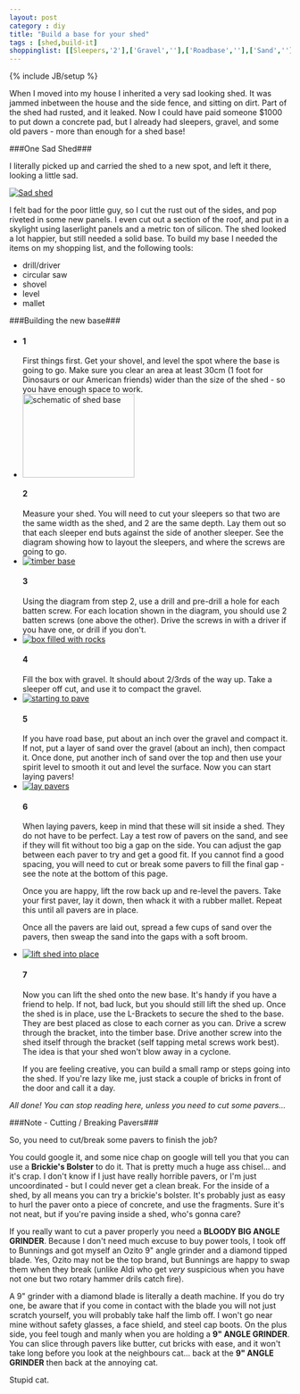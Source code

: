 ```yaml
---
layout: post
category : diy
title: "Build a base for your shed"
tags : [shed,build-it]
shoppinglist: [[Sleepers,'2'],['Gravel',''],['Roadbase',''],['Sand',''],['Pavers',''],['Hex head batten screws',''],['(small) L-brackets','']]
---
```

{% include JB/setup %}

When I moved into my house I inherited a very sad looking shed. It was jammed inbetween the house and the side fence, and sitting on dirt. Part of the shed had rusted, and it leaked. Now I could have paid someone $1000 to put down a concrete pad, but I already had sleepers, gravel, and some old pavers - more than enough for a shed base!

<!--more-->

###One Sad Shed###

I literally picked up and carried the shed to a new spot, and left it there, looking a little sad.

<a class="fancybox" rel="group" href="{{ site.url }}/assets/images/shed01.jpg" title="What can a shed do to get a little love?"><img class="img-responsive img-thumbnail" src="{{ site.url }}/assets/images/sm_shed01.jpg" alt="Sad shed" /></a><br />

I felt bad for the poor little guy, so I cut the rust out of the sides, and pop riveted in some new panels. I even cut out a section of the roof, and put in a skylight using laserlight panels and a metric ton of silicon.
The shed looked a lot happier, but still needed a solid base. To build my base I needed the items on my shopping list, and the following tools:

- drill/driver
- circular saw
- shovel
- level
- mallet

###Building the new base###

<ul class="howto">
<li>
<h4>1</h4>
First things first. Get your shovel, and level the spot where the base is going to go. Make sure you clear an area at least 30cm (1 foot for Dinosaurs or our American friends) wider than the size of the shed - so you have enough space to work.
</li>

<li>
<a class="fancybox" rel="group" href="{{ site.url }}/assets/images/shed_diagram.png" title="Screw/Timber layout diagram"><img src="{{ site.url }}/assets/images/shed_diagram.png" style="width:200px;height:150px;" class="img-thumbnail" alt="schematic of shed base" /></a>
<h4>2</h4>
Measure your shed. You will need to cut your sleepers so that two are the same width as the shed, and 2 are the same depth. Lay them out so that each sleeper end buts against the side of another sleeper. See the diagram showing how to layout the sleepers, and where the screws are going to go.
</li>
<li>
<a class="fancybox" rel="group" href="{{ site.url }}/assets/images/shed02.jpg"><img src="{{ site.url }}/assets/images/sm_shed02.jpg" class="img-thumbnail" alt="timber base" /></a>
<h4>3</h4>
Using the diagram from step 2, use a drill and pre-drill a hole for each batten screw. For each location shown in the diagram, you should use 2 batten screws (one above the other). Drive the screws in with a driver if you have one, or drill if you don't.
</li>
<li>
<a class="fancybox" rel="group" href="{{ site.url }}/assets/images/shed03.jpg"><img src="{{ site.url }}/assets/images/sm_shed03.jpg" class="img-thumbnail" alt="box filled with rocks" /></a>
<h4>4</h4>
Fill the box with gravel. It should about 2/3rds of the way up. Take a sleeper off cut, and use it to compact the gravel.
</li>
<li>
<a class="fancybox" rel="group" href="{{ site.url }}/assets/images/shed04.jpg"><img src="{{ site.url }}/assets/images/sm_shed04.jpg" class="img-thumbnail" alt="starting to pave" /></a>
<h4>5</h4>
If you have road base, put about an inch over the gravel and compact it. If not, put a layer of sand over the gravel (about an inch), then compact it. Once done, put another inch of sand over the top and then use your spirit level to smooth it out and level the surface. Now you can start laying pavers!
</li>
<li>
<a class="fancybox" rel="group" href="{{ site.url }}/assets/images/shed05.jpg"><img src="{{ site.url }}/assets/images/sm_shed05.jpg" class="img-thumbnail" alt="lay pavers" /></a>
<h4>6</h4>
When laying pavers, keep in mind that these will sit inside a shed. They do not have to be perfect. Lay a test row of pavers on the sand, and see if they will fit without too big a gap on the side. You can adjust the gap between each paver to try and get a good fit. If you cannot find a good spacing, you will need to cut or break some pavers to fill the final gap - see the note at the bottom of this page.<p />
Once you are happy, lift the row back up and re-level the pavers. Take your first paver, lay it down, then whack it with a rubber mallet. Repeat this until all pavers are in place.<p />
Once all the pavers are laid out, spread a few cups of sand over the pavers, then sweap the sand into the gaps with a soft broom.
</li>
<li>
<a class="fancybox" rel="group" href="{{ site.url }}/assets/images/shed06.jpg" title="oh yeah, I'm a happy shed, hooray."><img src="{{ site.url }}/assets/images/sm_shed06.jpg" class="img-thumbnail" alt="lift shed into place" /></a>
<h4>7</h4>
Now you can lift the shed onto the new base. It's handy if you have a friend to help. If not, bad luck, but you should still lift the shed up. Once the shed is in place, use the L-Brackets to secure the shed to the base. They are best placed as close to each corner as you can. Drive a screw through the bracket, into the timber base. Drive another screw into the shed itself through the bracket (self tapping metal screws work best). The idea is that your shed won't blow away in a cyclone.<p />
If you are feeling creative, you can build a small ramp or steps going into the shed. If you're lazy like me, just stack a couple of bricks in front of the door and call it a day.
</li>
</ul>


*All done! You can stop reading here, unless you need to cut some pavers...*

###Note - Cutting / Breaking Pavers###

So, you need to cut/break some pavers to finish the job?

You could google it, and some nice chap on google will tell you that you can use a **Brickie's Bolster** to do it. That is pretty much a huge ass chisel... and it's crap. I don't know if I just have really horrible pavers, or I'm just uncoordinated - but I could never get a clean break. For the inside of a shed, by all means you can try a brickie's bolster. It's probably just as easy to hurl the paver onto a piece of concrete, and use the fragments. Sure it's not neat, but if you're paving inside a shed, who's gonna care?

If you really want to cut a paver properly you need a **BLOODY BIG ANGLE GRINDER**. Because I don't need much excuse to buy power tools, I took off to Bunnings and got myself an Ozito 9" angle grinder and a diamond tipped blade. Yes, Ozito may not be the top brand, but Bunnings are happy to swap them when they break (unlike Aldi who get *very* suspicious when you have not one but two rotary hammer drils catch fire).

A 9" grinder with a diamond blade is literally a death machine. If you do try one, be aware that if you come in contact with the blade you will not just scratch yourself, you will probably take half the limb off. I won't go near mine without safety glasses, a face shield, and steel cap boots. On the plus side, you feel tough and manly when you are holding a **9" ANGLE GRINDER**. You can slice through pavers like butter, cut bricks with ease, and it won't take long before you look at the neighbours cat... back at the **9" ANGLE GRINDER** then back at the annoying cat.

Stupid cat.
